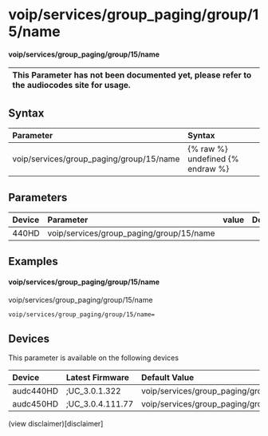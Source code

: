 ﻿---
description: voip/services/group_paging/group/15/name
search: false
---

# voip/services/group_paging/group/15/name

#### voip/services/group_paging/group/15/name


| This Parameter has not been documented yet, please refer to the audiocodes site for usage.  |
| :--- |

## Syntax
| Parameter | Syntax |
| :--- | :--- |
|voip/services/group_paging/group/15/name | {% raw %} undefined {% endraw %} |

## Parameters
|Device|Parameter|value|Description|
|:---|:---|:---|:---|
| 440HD | voip/services/group_paging/group/15/name |  |  |

## Examples
#### voip/services/group_paging/group/15/name

voip/services/group_paging/group/15/name

```
voip/services/group_paging/group/15/name=
```

## Devices
This parameter is available on the following devices

| Device | Latest Firmware | Default Value |
|:---|:---|:---|
| audc440HD | ;UC_3.0.1.322 | voip/services/group_paging/group/15/name= 
| audc450HD | ;UC_3.0.4.111.77 | voip/services/group_paging/group/15/name= 

(view disclaimer)[disclaimer]
